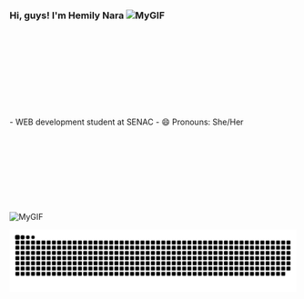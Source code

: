 ### <div align="left"> Hi, guys! I'm Hemily Nara ![MyGIF](https://user-images.githubusercontent.com/109034626/180629285-cb1b7c02-5a32-406e-8320-7703ea1f1bfc.gif)


<br>
<br>
<br>
<br>
<br>
<br>
<br>
<br>
<br>
 - WEB development student at SENAC 
- 😄 Pronouns: She/Her







<br>
<br>
<br>
<br>
<br>
<br>
<br>
<br>
<br>

![MyGIF](https://user-images.githubusercontent.com/109034626/180629285-cb1b7c02-5a32-406e-8320-7703ea1f1bfc.gif)

![Snake animation](https://github.com/hemilynara/hemilynara/blob/output/github-contribution-grid-snake.svg)
